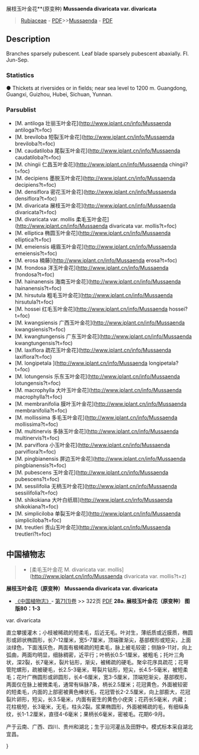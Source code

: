 展枝玉叶金花**(原变种) **Mussaenda divaricata var. divaricata**

> [Rubiaceae](http://www.iplant.cn/info/Rubiaceae?t=foc) - [PDF](http://www.iplant.cn/foc/pdf/Rubiaceae.pdf)>>[Mussaenda](http://www.iplant.cn/info/Mussaenda?t=foc) - [PDF](http://www.iplant.cn/foc/pdf/Mussaenda.pdf)
## Description

Branches sparsely pubescent. Leaf blade sparsely pubescent abaxially. Fl. Jun-Sep.

### Statistics
● Thickets at riversides or in fields; near sea level to 1200 m. Guangdong, Guangxi, Guizhou, Hubei, Sichuan, Yunnan.


### Parsublist

* [M.  antiloga  壮丽玉叶金花](http://www.iplant.cn/info/Mussaenda antiloga?t=foc)
* [M.  breviloba  短裂玉叶金花](http://www.iplant.cn/info/Mussaenda breviloba?t=foc)
* [M.  caudatiloba  尾裂玉叶金花](http://www.iplant.cn/info/Mussaenda caudatiloba?t=foc)
* [M.  chingii  仁昌玉叶金花](http://www.iplant.cn/info/Mussaenda chingii?t=foc)
* [M.  decipiens  墨脱玉叶金花](http://www.iplant.cn/info/Mussaenda decipiens?t=foc)
* [M.  densiflora  密花玉叶金花](http://www.iplant.cn/info/Mussaenda densiflora?t=foc)
* [M.  divaricata  展枝玉叶金花](http://www.iplant.cn/info/Mussaenda divaricata?t=foc)
* [M.  divaricata var. mollis  柔毛玉叶金花](http://www.iplant.cn/info/Mussaenda divaricata var. mollis?t=foc)
* [M.  elliptica  椭圆玉叶金花](http://www.iplant.cn/info/Mussaenda elliptica?t=foc)
* [M.  emeiensis  峨眉玉叶金花](http://www.iplant.cn/info/Mussaenda emeiensis?t=foc)
* [M.  erosa  楠藤](http://www.iplant.cn/info/Mussaenda erosa?t=foc)
* [M.  frondosa  洋玉叶金花](http://www.iplant.cn/info/Mussaenda frondosa?t=foc)
* [M.  hainanensis  海南玉叶金花](http://www.iplant.cn/info/Mussaenda hainanensis?t=foc)
* [M.  hirsutula  粗毛玉叶金花](http://www.iplant.cn/info/Mussaenda hirsutula?t=foc)
* [M.  hossei  红毛玉叶金花](http://www.iplant.cn/info/Mussaenda hossei?t=foc)
* [M.  kwangsiensis  广西玉叶金花](http://www.iplant.cn/info/Mussaenda kwangsiensis?t=foc)
* [M.  kwangtungensis  广东玉叶金花](http://www.iplant.cn/info/Mussaenda kwangtungensis?t=foc)
* [M.  laxiflora  疏花玉叶金花](http://www.iplant.cn/info/Mussaenda laxiflora?t=foc)
* [M.  longipetala  ](http://www.iplant.cn/info/Mussaenda longipetala?t=foc)
* [M.  lotungensis  乐东玉叶金花](http://www.iplant.cn/info/Mussaenda lotungensis?t=foc)
* [M.  macrophylla  大叶玉叶金花](http://www.iplant.cn/info/Mussaenda macrophylla?t=foc)
* [M.  membranifolia  膜叶玉叶金花](http://www.iplant.cn/info/Mussaenda membranifolia?t=foc)
* [M.  mollissima  多毛玉叶金花](http://www.iplant.cn/info/Mussaenda mollissima?t=foc)
* [M.  multinervis  多脉玉叶金花](http://www.iplant.cn/info/Mussaenda multinervis?t=foc)
* [M.  parviflora  小玉叶金花](http://www.iplant.cn/info/Mussaenda parviflora?t=foc)
* [M.  pingbianensis  屏边玉叶金花](http://www.iplant.cn/info/Mussaenda pingbianensis?t=foc)
* [M.  pubescens  玉叶金花](http://www.iplant.cn/info/Mussaenda pubescens?t=foc)
* [M.  sessilifolia  无柄玉叶金花](http://www.iplant.cn/info/Mussaenda sessilifolia?t=foc)
* [M.  shikokiana  大叶白纸扇](http://www.iplant.cn/info/Mussaenda shikokiana?t=foc)
* [M.  simpliciloba  单裂玉叶金花](http://www.iplant.cn/info/Mussaenda simpliciloba?t=foc)
* [M.  treutleri  贡山玉叶金花](http://www.iplant.cn/info/Mussaenda treutleri?t=foc)


## 中国植物志

> * [柔毛玉叶金花  M.  divaricata var. mollis](http://www.iplant.cn/info/Mussaenda divaricata var. mollis?t=z)

**展枝玉叶金花（原变种） Mussaenda divaricata var. divaricata**

* [《中国植物志》](http://www.iplant.cn/frps)- [第71(1)卷](http://www.iplant.cn/frps/vol/71(1)) >> 322页 [PDF](http://www.iplant.cn/frps/pdf/71(1)/322.pdf)
**28a. 展枝玉叶金花（原变种） 图版80：1-3**

var. divaricata 

直立攀援灌木；小枝被稀疏的短柔毛，后近无毛。叶对生，薄纸质或近膜质，椭圆形或卵状椭圆形，长7-12厘米，宽5-7厘米，顶端骤渐尖，基部楔形或短尖，上面淡绿色，下面浅灰色，两面有极稀疏的短柔毛，脉上被毛较密；侧脉9-11对，向上弧曲，两面均明显，细脉稠密，近平行；叶柄长0.5-1厘米，被粗毛；托叶三角状，深2裂，长7毫米，裂片钻形，渐尖，被稀疏的硬毛。聚伞花序具疏花；花萼管陀螺形，疏被硬毛，长2.5-3毫米，萼裂片钻形，短尖，长4.5-5毫米，被短柔毛；花叶广椭圆形或卵圆形，长4-6厘米，宽3-5厘米，顶端短渐尖，基部楔形，两面仅在脉上被微柔毛，通常有纵脉7条，柄长2.5厘米；花冠黄色，外面被较密的短柔毛，内面的上部密被黄色棒状毛，花冠管长2-2.5厘米，向上部膨大，花冠裂片卵形，短尖，长3.5毫米，内面有密生的黄色小疣突；花药长5毫米，内藏；花柱极短，长3毫米，无毛，柱头2裂。浆果椭圆形，外面被稀疏的毛，有细纵条纹，长1-1.2厘米，直径4-6毫米；果柄长6毫米，密被毛。花期6-9月。

产于云南、广西、四川、贵州和湖北；生于沿河灌丛及田野中。模式标本采自湖北宜昌。

}